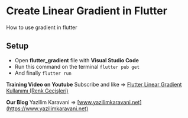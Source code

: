 # Create Linear Gradient in Flutter
How to use gradient in flutter

## Setup
 - Open **flutter_gradient** file with **Visual Studio Code**
 - Run this command on the terminal `flutter pub get`
 - And finally `flutter run`

**Training Video on Youtube** 
Subscribe and like => [Flutter Linear Gradient Kullanımı (Renk Geçişleri)](https://youtu.be/G2IVY2m6YF4)

**Our Blog**
Yazilim Karavani => [www.yazilimkaravani.net](https://www.yazilimkaravani.net)
